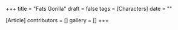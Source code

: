 +++
title = "Fats Gorilla"
draft = false
tags = [Characters]
date = ""

[Article]
contributors = []
gallery = []
+++